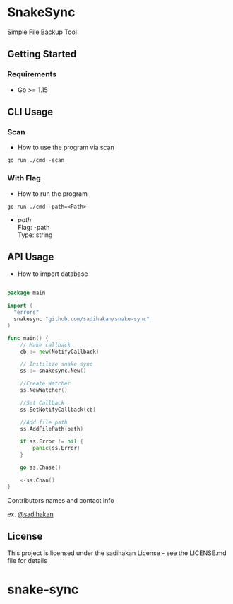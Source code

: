 # SnakeSync

Simple File Backup Tool

## Getting Started

### Requirements

* Go >= 1.15

## CLI Usage

### Scan
* How to use the program via scan

```
go run ./cmd -scan 
```

### With Flag

* How to run the program

```
go run ./cmd -path=<Path> 
```

- *path*  
Flag: -path  
Type: string  


## API Usage
* How to import database

```go

package main

import (
  "errors"
  snakesync "github.com/sadihakan/snake-sync"
)

func main() {
	// Make callback
	cb := new(NotifyCallback)

	// Inıtılıze snake sync
	ss := snakesync.New()

	//Create Watcher
	ss.NewWatcher()

	//Set Callback
	ss.SetNotifyCallback(cb)

	//Add file path
	ss.AddFilePath(path)

	if ss.Error != nil {
		panic(ss.Error)
	}

	go ss.Chase()

	<-ss.Chan()
}
```

Contributors names and contact info

ex. [@sadihakan](https://github.com/sadihakan/)

## License

This project is licensed under the sadihakan License - see the LICENSE.md file for details


# snake-sync
